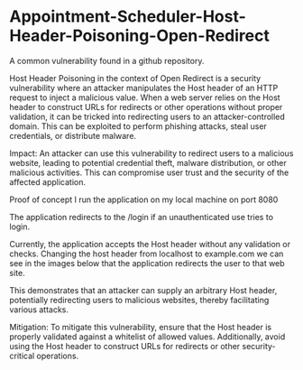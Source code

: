 # Appointment-Scheduler-Host-Header-Poisoning-Open-Redirect
A common vulnerability found in a github repository.

Host Header Poisoning in the context of Open Redirect is a security vulnerability where an attacker manipulates the Host header of an HTTP request to inject a malicious value. When a web server relies on the Host header to construct URLs for redirects or other operations without proper validation, it can be tricked into redirecting users to an attacker-controlled domain. This can be exploited to perform phishing attacks, steal user credentials, or distribute malware.

Impact:
An attacker can use this vulnerability to redirect users to a malicious website, leading to potential credential theft, malware distribution, or other malicious activities. This can compromise user trust and the security of the affected application.

Proof of concept
I run the application on my local machine on port 8080
 
The application redirects to the /login if an unauthenticated use tries to login.
 
 

Currently, the application accepts the Host header without any validation or checks.
Changing the host header from localhost to example.com we can see in the images below that the application redirects the user to that web site.
 
 
This demonstrates that an attacker can supply an arbitrary Host header, potentially redirecting users to malicious websites, thereby facilitating various attacks.

Mitigation:
To mitigate this vulnerability, ensure that the Host header is properly validated against a whitelist of allowed values. Additionally, avoid using the Host header to construct URLs for redirects or other security-critical operations.
